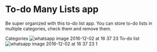 # To-do Many Lists app
Be super organized with this to-do list app. You can store to-do lists in multiple categories, check them and remove them.

Categories
![whatsapp image 2016-12-02 at 16 37 23](https://cloud.githubusercontent.com/assets/17069785/20839739/fdaa15ee-b8ad-11e6-97ab-b2693d8eea04.jpeg)
To-do list
![whatsapp image 2016-12-02 at 16 37 23 1](https://cloud.githubusercontent.com/assets/17069785/20839736/fc023a0a-b8ad-11e6-94ca-3225811b183c.jpeg)

